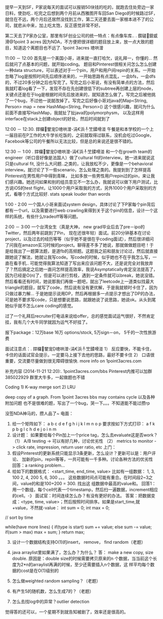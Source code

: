 提早一天到SF，P家说每天的面试可以报销50块钱的吃的，就跑去住处旁边一家日料，使劲吃.. 吃完之后想到两个月前从西雅图开车回San Diego的时候路过SF，就住在不远，两个月后还居然没找到工作，第二天还要去面一家根本进不了的公司，就悲从中来，加上吃太饱，反正感觉非常不好。

第二天去了P家办公室，那里有SF创业公司的统一特点：有点像车库.. . 鍥磋鎴戜滑@1point 3 acres
因为NDA，不方便把很详细的题目放上来，放一点大致的题目，知道这个离题目也不远了. 1point 3acres 璁哄潧

11:00 － 12:00 
首先是一个美国小哥，进来就一直打哈欠，说礼拜一，你懂的...  然后就问了点基本的问题，就开始coding。 题目和Pinterest很相关问怎么怎么创建一种data structure，可以表述对于一个pin，用户和用户间repin的关系。一开始忽略了log是按照时间先后顺序进来的，一开始思路有点混乱，一会bfs，一会dfs的，不过20多分钟之后也写完了。写完之后小哥说，有没有简单点的方法，然后我就盯着log看了一下，发现不存在先创建很低下的subtree再创建上层的node，关键点还是在于log是根据时间先后放进来的，就知道怎么做了。写完之后被他挑了一个bug，不过他一说就改掉了。写完之后好像小哥对java的Map<String, Person> map = new HashMap<String, Person>() 这个很感兴趣，就问为什么前面不直接写HashMap，我就扯了扯java的polymorphysm， 以及这样用interface在stack上创建object的好处，然后时间就到了

12:00 － 12:30. 鐣欏鐢宠璁哄潧-涓€浜╀笁鍒嗗湴
午餐是和本学校的一个上一届目前在P工作的大牛学长吃饭的，之前就取得过联系，没机会吃过Google， Facebook等公司的午餐所以无法比较，但是总的来说还是很不错的。

12:30 － 1:00 . 鐣欏鐢宠璁哄潧-涓€浜╀笁鍒嗗湴
和一个在growth team的engineer（听口音好像是法国人）做了cultural fit的interview。她一进来就说这只是cultural fit, 没什么大问题..之类的，让我放松不少，更像是一个behavioral interview。就讨论了下一些scenario，怎么处理之类的。我提到到了怎样提高Pinterest在男性用户中得到青睐， 比如多放一些男性用户repin过的pin，来让我们感兴趣。她还问如果和别的组员意见不一怎么办，我就说可以做下用户测试，比方说iOS的test flight，让1000个用户采取我的方式，另外1000个用户采取别的方式，看哪个方式比较好. stats speak louder than words

1:00 - 2:00
一个国人小哥来面试system design，具体讨论了下P家每个pin背后都有一个url，以及需要进行web crawling来得到关于这个pin的信息，设计一个这样的系统，有些什么tradeoff等等问题。

2:00 － 3:00
一个台湾女生（真是大神， new grad毕业后去了pre－ipo的Twitter，然后两年前跳到了Pin， 现在还很年轻）面试。前20分钟基本在讨论project，以及过去的经历等等（似乎她不是很在乎coding面试），然后很详细问了问我在amazon实习时候的project。聊得差不多了她说，那就做做题目吧！于是给我出了一题算法题，是道fb的高频题。这题我之前和朋友讨论过，然后就直接跟她说了解法，她就让我写code。写code的时候，似乎她也不在乎我怎么写，一直在看手机.. 可能觉得我算法知道了写出来应该问题不大，还是说完全对我放弃了？然后搞定之后她一直问怎样提高效率，我说Asymptatically肯定没法提高了，因为已经是O(n)了，但是可以进行剪枝，遇到一定条件就可以break，她说没错。 然后看看还有时间，她说那我们再做一题吧，就出了leetcode上一道类似找最大triangle的题目，就写了code，然后说有没有更优解，于是我就顿时卡住了，因为只做过暴力解... 于是她提示说用DP，然后再根据多一点提示才想出了DP的办法，可是她不要求写code，只是想要说思路，就跟她说了说思路，她说ok。从头到尾她似乎就不怎么care coding的感觉。

过了一个礼拜后recruiter打电话来说给offer，总的感觉面试运气很好，不然肯定挂，我有几个大牛同学就因为运气不好挂了。

报下package：12万base  16万 options/stock, 5万sign－on， 5千的一次性旅游费

面试注意点：. 鐣欏鐢宠璁哄潧-涓€浜╀笁鍒嗗湴
1） 反应要快，不能卡住，卡住的话面试官会提示，一定要马上接下去他的思路，最好不要卡住
2） 口语很重要，交流要尽量做到很无障碍很愉快. more info on 1point3acres.com



补充内容 (2014-11-21 12:20):. 1point3acres.com/bbs
Pinterest内推可以加群 385022929 群里大牛多，一起做题也不错



Coding 1) K-way merge sort 2) LRU


deep copy of a graph. From 1point 3acres bbs
may contains cycle
以及各种附加问题
也不是很难的题，写出了一个bug，哭一下。。。不知道能不能过攒rp


没签NDA神马的，攒人品了~
电面：
1. 给一个矩阵如下：
a b c d
e f g h
i j k l
m n o p
要求按如下方式打印：
a f k p
b g l
c h
d
e j o
i n
m
2. 设计题：
如果要给每个Pin加上一个price tag，怎么去evaluate这是否work？
（1） A/B testing -> 可以有好几种，讨论优劣性
（2） metrics to monitor -> click rate, impression, return user ratio, etc
上门：
1. 假设Pinterest的更新系统只能显示3条更新，怎么设计？更新可以是：用户评论、
加新的pin，repin等等，一共可能有一千多种。讨论各种方法的优劣性
回答：a ranking problem...
2. 给如下的数据格式：
<start_time, end_time, value>
比如有一组数据：
1, 3, 100
2, 4, 200
5, 6, 300
。。。
这些数据时间点可能有重合。在时间段2~3之间，value的和是100+200 = 300. 找出这
组数据中最高的value和。
回答1： 用一个数组，每个cell代表一个timestamp，然后扫一遍数据，increment相应
的cell。-》 面试官：时间连续怎么办？有没有更好的办法。
答案：把数据变成：<type, time, value>；然后按照时间排序。如果是start_time,就
+value，不然就-value：
int sum = 0;
int max = 0;

// sort by time

while(have more lines) {
    if(type is start) sum += value;
    else sum -= value;
    if(sum > max) max = sum;
}
return max;

3. 设计一个数据结构支持O(1)的insert， remove， find random（老题）

4. java arraylist里如果满了，怎么办？为什么？
答： make a new copy, size double. 原因是：double size的时候需要拷贝原来的n
个数据，当当前这个长度为2*n的arraylist再满的时候，至少还需要插入n个数据，这
样平均每个数据的cost是在O(1)级别的

5. 怎么做weighted random sampling？（老题）

6. 有产生5的随机数，怎么生成7的？（老题）

7. 怎么去找log中的异常？outlier detection

觉得答的还可以，一个星期不到就告知被剧了，效率还是很高的。